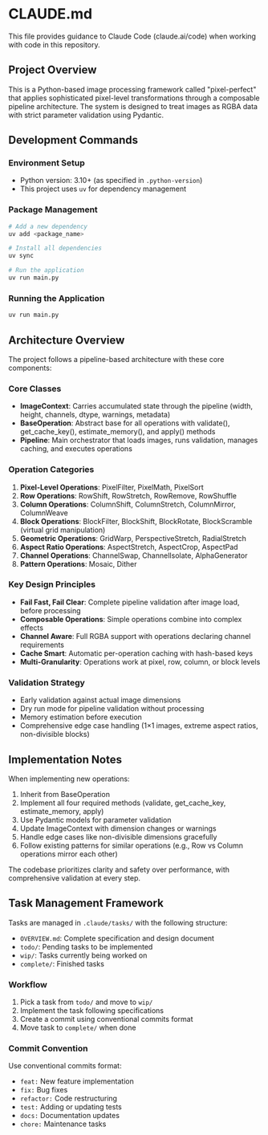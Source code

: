 # CLAUDE.md

This file provides guidance to Claude Code (claude.ai/code) when working with code in this repository.

## Project Overview

This is a Python-based image processing framework called "pixel-perfect" that applies sophisticated pixel-level transformations through a composable pipeline architecture. The system is designed to treat images as RGBA data with strict parameter validation using Pydantic.

## Development Commands

### Environment Setup
- Python version: 3.10+ (as specified in `.python-version`)
- This project uses `uv` for dependency management

### Package Management
```bash
# Add a new dependency
uv add <package_name>

# Install all dependencies
uv sync

# Run the application
uv run main.py
```

### Running the Application
```bash
uv run main.py
```

## Architecture Overview

The project follows a pipeline-based architecture with these core components:

### Core Classes
- **ImageContext**: Carries accumulated state through the pipeline (width, height, channels, dtype, warnings, metadata)
- **BaseOperation**: Abstract base for all operations with validate(), get_cache_key(), estimate_memory(), and apply() methods
- **Pipeline**: Main orchestrator that loads images, runs validation, manages caching, and executes operations

### Operation Categories
1. **Pixel-Level Operations**: PixelFilter, PixelMath, PixelSort
2. **Row Operations**: RowShift, RowStretch, RowRemove, RowShuffle
3. **Column Operations**: ColumnShift, ColumnStretch, ColumnMirror, ColumnWeave
4. **Block Operations**: BlockFilter, BlockShift, BlockRotate, BlockScramble (virtual grid manipulation)
5. **Geometric Operations**: GridWarp, PerspectiveStretch, RadialStretch
6. **Aspect Ratio Operations**: AspectStretch, AspectCrop, AspectPad
7. **Channel Operations**: ChannelSwap, ChannelIsolate, AlphaGenerator
8. **Pattern Operations**: Mosaic, Dither

### Key Design Principles
- **Fail Fast, Fail Clear**: Complete pipeline validation after image load, before processing
- **Composable Operations**: Simple operations combine into complex effects
- **Channel Aware**: Full RGBA support with operations declaring channel requirements
- **Cache Smart**: Automatic per-operation caching with hash-based keys
- **Multi-Granularity**: Operations work at pixel, row, column, or block levels

### Validation Strategy
- Early validation against actual image dimensions
- Dry run mode for pipeline validation without processing
- Memory estimation before execution
- Comprehensive edge case handling (1×1 images, extreme aspect ratios, non-divisible blocks)

## Implementation Notes

When implementing new operations:
1. Inherit from BaseOperation
2. Implement all four required methods (validate, get_cache_key, estimate_memory, apply)
3. Use Pydantic models for parameter validation
4. Update ImageContext with dimension changes or warnings
5. Handle edge cases like non-divisible dimensions gracefully
6. Follow existing patterns for similar operations (e.g., Row vs Column operations mirror each other)

The codebase prioritizes clarity and safety over performance, with comprehensive validation at every step.

## Task Management Framework

Tasks are managed in `.claude/tasks/` with the following structure:
- `OVERVIEW.md`: Complete specification and design document
- `todo/`: Pending tasks to be implemented
- `wip/`: Tasks currently being worked on
- `complete/`: Finished tasks

### Workflow
1. Pick a task from `todo/` and move to `wip/`
2. Implement the task following specifications
3. Create a commit using conventional commits format
4. Move task to `complete/` when done

### Commit Convention
Use conventional commits format:
- `feat:` New feature implementation
- `fix:` Bug fixes
- `refactor:` Code restructuring
- `test:` Adding or updating tests
- `docs:` Documentation updates
- `chore:` Maintenance tasks
